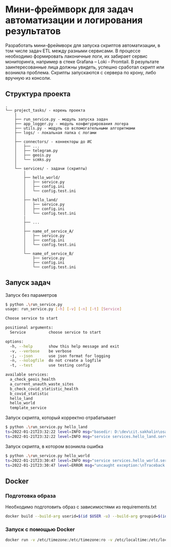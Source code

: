 # Мини-фреймворк для задач автоматизации и логирования результатов

Разработать мини-фреймворк для запуска скриптов автоматизации, в том числе задач ETL между разными сервисами.
В процессе необходимо формировать лаконичные логи, их забирает сервис мониторинга, например в стеке Grafana – Loki - Promtail. В результате заинтересованные лица должны увидеть, успешно сработал скрипт или возникла проблема.
Скрипты запускаются с сервера по крону, либо вручную из консоли.

## Структура проекта

```text
.
└── project_tasks/ - корень проекта
    |
    ├── run_service.py - модуль запуска задач
    ├── app_logger.py - модуль конфигурирования логера
    ├── utils.py - модуль со вспомогательными алгоритмами
    ├── logs/ - локальная папка с логами
    │
    ├── connectors/ - коннекторы до ИС
    │   ├── ...
    │   ├── telegram.py
    │   ├── geois.py
    │   └── scmks.py
    │
    └── services/ - задачи (скрипты)
        │
        ├── hello_world/
        │   ├── service.py
        │   ├── config.ini
        │   └── config.test.ini
        │
        ├── hello_land/
        │   ├── service.py
        │   ├── config.ini
        │   └── config.test.ini
        |
        ├── ...
        │
        ├── name_of_service_A/
        │   ├── service.py
        │   ├── config.ini
        │   └── config.test.ini
        │
        └── name_of_service_B/
            ├── service.py
            ├── config.ini
            └── config.test.ini

```

## Запуск задач

Запуск без параметров

```sh
$ python .\run_service.py
usage: run_service.py [-h] [-v] [-n] [-t] [Service]

Choose service to start

positional arguments:
  Service          choose service to start

options:
  -h, --help       show this help message and exit
  -v, --verbose    be verbose
  -j, --json       use json format for logging
  -n, --nologfile  do not create a logfile
  -t, --test       use testing config

available services:
  a_check_geois_health
  a_current_unauth_waste_sites
  b_check_covid_statistic_health
  b_covid_statistic
  hello_land
  hello_world
  template_service
```

Запуск скрипта, который корректно отрабатывает

```sh
$ python .\run_service.py hello_land
ts=2022-01-21T23:32:22 level=INFO msg="basedir: D:\dev\cit.sakhalin\osa\launch_with_params"
ts=2022-01-21T23:32:22 level=INFO msg="service services.hello_land.service logger.info testing: CONNECTOR TEST STRING"
```

Запуск скрипта, в котором возникла ошибка

```sh
$ python .\run_service.py hello_world
ts=2022-01-21T23:30:47 level=INFO msg="service services.hello_world.service logger.info testing: CONNECTOR TEST STRING"
ts=2022-01-21T23:30:47 level=ERROR msg="uncaught exception:\nTraceback (most recent call last):\n  File '/usr/src/app/run_service.py', line 81, in main\n    service_runner(args.service, args.testing or False)\n  File '/usr/src/app/run_service.py', line 27, in service_runner\n    module.main(config)\n  File '/usr/src/app/services/hello_world/service.py', line 18, in main\n    a = 10 / 0  # intentional error FOR TESTING purpose\nZeroDivisionError: division by zero\n"
```

## Docker

### Подготовка образа

Необходимо подготовить образ с зависимостями из requirements.txt

```sh
docker build --build-arg userid=$(id $USER -u) --build-arg groupid=$(id $USER -g) -t pythonimp .
```

### Запуск с помощью Docker

```sh
docker run -v /etc/timezone:/etc/timezone:ro -v /etc/localtime:/etc/localtime:ro -v "$PWD":/usr/src/app pythonimp python run_service.py hello_land
```
